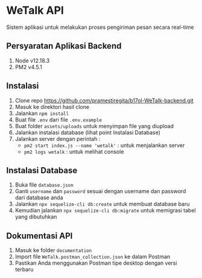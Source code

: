 # **WeTalk API**

Sistem aplikasi untuk melakukan proses pengiriman pesan secara real-time

## **Persyaratan Aplikasi Backend**

1. Node v12.18.3
2. PM2 v4.5.1

## **Instalasi**

1. Clone repo https://github.com/pramestiregita/b17ol-WeTalk-backend.git
2. Masuk ke direktori hasil clone
3. Jalankan `npm install`
4. Buat file `.env` dari file `.env.example`
5. Buat folder `assets/uploads` untuk menyimpan file yang diupload
6. Jalankan instalasi database (lihat point Instalasi Database)
7. Jalankan server dengan perintah :
   - `pm2 start index.js --name 'wetalk'` : untuk menjalankan server
   - `pm2 logs wetalk` : untuk melihat console

## **Instalasi Database**

1. Buka file `database.json`
2. Ganti `username` dan `password` sesuai dengan username dan password dari database anda
3. Jalankan `npx sequelize-cli db:create` untuk membuat database baru
4. Kemudian jalankan `npx sequelize-cli db:migrate` untuk memigrasi tabel yang dibutuhkan 

## **Dokumentasi API**

1. Masuk ke folder `documentation`
2. Import file `WeTalk.postman_collection.json` ke dalam Postman
3. Pastikan Anda menggunakan Postman tipe desktop dengan versi terbaru